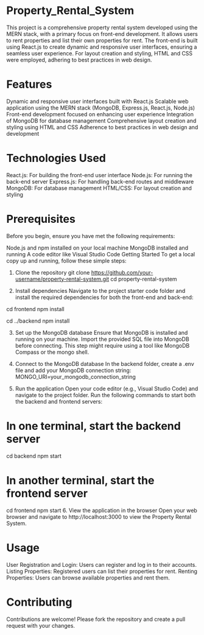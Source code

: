 # Property_Rental_System

This project is a comprehensive property rental system developed using the MERN stack, with a primary focus on front-end development. It allows users to rent properties and list their own properties for rent. The front-end is built using React.js to create dynamic and responsive user interfaces, ensuring a seamless user experience. For layout creation and styling, HTML and CSS were employed, adhering to best practices in web design.

# Features
Dynamic and responsive user interfaces built with React.js
Scalable web application using the MERN stack (MongoDB, Express.js, React.js, Node.js)
Front-end development focused on enhancing user experience
Integration of MongoDB for database management
Comprehensive layout creation and styling using HTML and CSS
Adherence to best practices in web design and development

# Technologies Used
React.js: For building the front-end user interface
Node.js: For running the back-end server
Express.js: For handling back-end routes and middleware
MongoDB: For database management
HTML/CSS: For layout creation and styling

# Prerequisites
Before you begin, ensure you have met the following requirements:

Node.js and npm installed on your local machine
MongoDB installed and running
A code editor like Visual Studio Code
Getting Started
To get a local copy up and running, follow these simple steps:

1. Clone the repository
git clone https://github.com/your-username/property-rental-system.git
cd property-rental-system

3. Install dependencies
Navigate to the project starter code folder and install the required dependencies for both the front-end and back-end:

cd frontend
npm install

cd ../backend
npm install

3. Set up the MongoDB database
Ensure that MongoDB is installed and running on your machine. Import the provided SQL file into MongoDB before connecting. This step might require using a tool like MongoDB Compass or the mongo shell.

4. Connect to the MongoDB database
In the backend folder, create a .env file and add your MongoDB connection string:
MONGO_URI=your_mongodb_connection_string

6. Run the application
Open your code editor (e.g., Visual Studio Code) and navigate to the project folder. Run the following commands to start both the backend and frontend servers:

# In one terminal, start the backend server
cd backend
npm start

# In another terminal, start the frontend server
cd frontend
npm start
6. View the application in the browser
Open your web browser and navigate to http://localhost:3000 to view the Property Rental System.

# Usage
User Registration and Login: Users can register and log in to their accounts.
Listing Properties: Registered users can list their properties for rent.
Renting Properties: Users can browse available properties and rent them.

# Contributing
Contributions are welcome! Please fork the repository and create a pull request with your changes.

